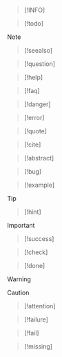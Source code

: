 
> [!INFO]
> 
> 

> [!todo] 
> 

> [!note] 
> 

> [!seealso] 

> [!question] 

> [!help] 

> [!faq] 

> [!danger] 

> [!error] 

> [!quote] 

> [!cite] 

> [!abstract] 
> 

> [!bug] 
> 

> [!example] 
> 

> [!tip] 
> 

> [!hint] 
> 

> [!important] 

> [!success] 

> [!check] 

> [!done] 
>

> [!warning] 

> [!caution] 

> [!attention] 

> [!failure] 

> [!fail] 

> [!missing] 

